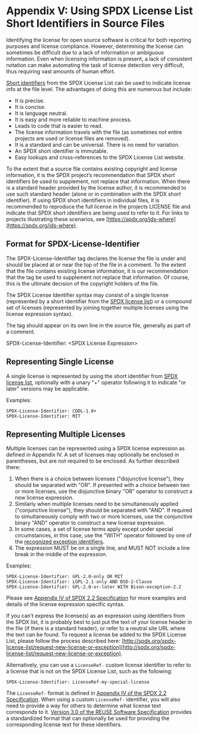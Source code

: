 # Appendix V: Using SPDX License List Short Identifiers in Source Files

Identifying the license for open source software is critical for both reporting purposes and license compliance. However, determining the license can sometimes be difficult due to a lack of information or ambiguous information. Even when licensing information is present, a lack of consistent notation can make automating the task of license detection very difficult, thus requiring vast amounts of human effort.

[Short identifiers](https://spdx.org/licenses/) from the SPDX License List can be used to indicate license info at the file level. The advantages of doing this are numerous but include:

* It is precise.
* It is concise.
* It is language neutral.
* It is easy and more reliable to machine process.
* Leads to code that is easier to read.
* The license information travels with the file (as sometimes not entire projects are used or license files are removed).
* It is a standard and can be universal. There is no need for variation.
* An SPDX short identifier is immutable.
* Easy lookups and cross-references to the SPDX License List website.

To the extent that a source file contains existing copyright and license information, it is the SPDX project’s recommendation that SPDX short identifiers be used to supplement, not replace that information. When there is a standard header provided by the license author, it is recommended to use such standard header (alone or in combination with the SPDX short identifier). If using SPDX short identifiers in individual files, it is recommended to reproduce the full license in the projects LICENSE file and indicate that SPDX short identifiers are being used to refer to it. For links to projects illustrating these scenarios, see [https://spdx.org/ids-where](https://spdx.org/ids-where).

## Format for SPDX-License-Identifier

The SPDX-License-Identifier tag declares the license the file is under and should be placed at or near the top of the file in a comment. To the extent that the file contains existing license information, it is our recommendation that the tag be used to supplement not replace that information. Of course, this is the ultimate decision of the copyright holders of the file.

The SPDX License Identifier syntax may consist of a single license (represented by a short identifier from the [SPDX license list](https://spdx.org/licenses/)) or a compound set of licenses (represented by joining together multiple licenses using the license expression syntax).

The tag should appear on its own line in the source file, generally as part of a comment.

SPDX-License-Identifier: \<SPDX License Expression\>

## Representing Single License

A single license is represented by using the short identifier from [SPDX license list](https://spdx.org/licenses/), optionally with a unary "+" operator following it to indicate "or later" versions may be applicable.

Examples:

    SPDX-License-Identifier: CDDL-1.0+
    SPDX-License-Identifier: MIT

## Representing Multiple Licenses

Multiple licenses can be represented using a SPDX license expression as defined in Appendix IV. A set of licenses may optionally be enclosed in parentheses, but are not required to be enclosed. As further described there:

1. When there is a choice between licenses ("disjunctive license"), they should be separated with "OR". If presented with a choice between two or more licenses, use the disjunctive binary "OR" operator to construct a new license expression.
2. Similarly when multiple licenses need to be simultaneously applied ("conjunctive license"), they should be separated with "AND". If required to simultaneously comply with two or more licenses, use the conjunctive binary "AND" operator to construct a new license expression.
3. In some cases, a set of license terms apply except under special circumstances, in this case, use the "WITH" operator followed by one of the [recognized exception identifiers](https://spdx.org/licenses/exceptions-index.html).
4. The expression MUST be on a single line, and MUST NOT include a line break in the middle of the expression.

Examples:

    SPDX-License-Identifier: GPL-2.0-only OR MIT
    SPDX-License-Identifier: LGPL-2.1-only AND BSD-2-Clause
    SPDX-License-Identifier: GPL-2.0-or-later WITH Bison-exception-2.2
    

Please see [Appendix IV of SPDX 2.2 Specification](./appendix-IV-SPDX-license-expressions.md) for more examples and details of the license expression specific syntax.

If you can’t express the license(s) as an expression using identifiers from the SPDX list, it is probably best to just put the text of your license header in the file (if there is a standard header), or refer to a neutral site URL where the text can be found. To request a license be added to the SPDX License List, please follow the process described here: [http://spdx.org/spdx-license-list/request-new-license-or-exception](http://spdx.org/spdx-license-list/request-new-license-or-exception).

Alternatively, you can use a `LicenseRef-` custom license identifier to refer to a license that is not on the SPDX License List, such as the following:

    SPDX-License-Identifier: LicenseRef-my-special-license

The `LicenseRef-` format is defined in [Appendix IV of the SPDX 2.2 Specification](./appendix-IV-SPDX-license-expressions.md). When using a custom `LicenseRef-` identifier, you will also need to provide a way for others to determine what license text corresponds to it. [Version 3.0 of the REUSE Software Specification](https://reuse.software/spec/) provides a standardized format that can optionally be used for providing the corresponding license text for these identifiers.
